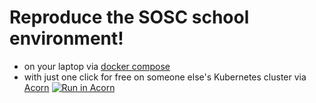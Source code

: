 # Reproduce the SOSC school environment!

- on your laptop via [docker compose](./compose/)
- with just one click for free on someone else's Kubernetes cluster via [Acorn](./acorn/)
[![Run in Acorn](https://acorn.io/v1-ui/run/badge?image=docker.io+dciangot+sosc-platform-acorn:v1&ref=dciangot)](https://acorn.io/run/docker.io/dciangot/sosc-platform-acorn:v1?ref=dciangot)
